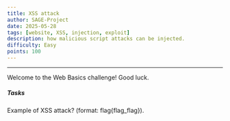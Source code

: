 ```yaml
---
title: XSS attack
author: SAGE-Project
date: 2025-05-28
tags: [website, XSS, injection, exploit]
description: how malicious script attacks can be injected.
difficulty: Easy
points: 100
---
```


---
Welcome to the Web Basics challenge! Good luck.

##### Tasks

 Example of XSS attack? (format: flag{flag_flag}).